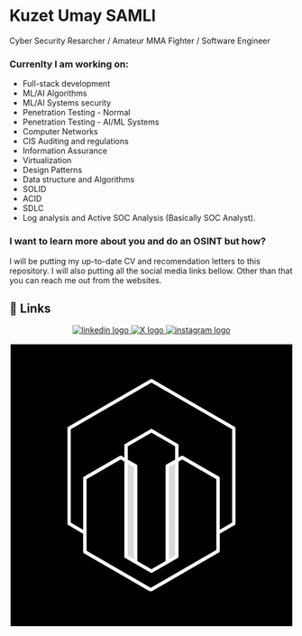 
# Kuzet Umay SAMLI

Cyber Security Resarcher / Amateur MMA Fighter / Software Engineer 

### Currenlty I am working on:
- Full-stack development
- ML/AI Algorithms
- ML/AI Systems security
- Penetration Testing - Normal
- Penetration Testing - AI/ML Systems
- Computer Networks
- CIS Auditing and regulations
- Information Assurance
- Virtualization
- Design Patterns 
- Data structure and Algorithms
- SOLID
- ACID 
- SDLC 
- Log analysis and Active SOC Analysis (Basically SOC Analyst).

### I want to learn more about you and do an OSINT but how? 
I will be putting my up-to-date CV and recomendation letters to this repository. I will also putting all the social media links bellow. Other than that you can reach me out from the websites. 

## 🔗 Links
<div align="center">
  <a href="https://www.linkedin.com/in/umay-samli-5419b51bb/" target="_blank">
    <img src="https://img.shields.io/badge/linkedin-0A66C2?style=for-the-badge&logo=linkedin&logoColor=white" height="35" alt="linkedin logo"  />
  </a>
  <a href="https://x.com/SamlUmay" target="_blank">
    <img src="https://img.shields.io/badge/twitter-1DA1F2?style=for-the-badge&logo=twitter&logoColor=white" height="35" alt="X logo"  />
  </a>
  <a href="https://instagram.com/umay_samli" target="_blank">
    <img src="https://img.shields.io/badge/-Instagram-C13584?style=flat-square&labelColor=C13584&logo=instagram&logoColor=white&link=https://www.instagram.com/eduardopiresbr/" height="35" alt="instagram logo"  />
  </a>
</div>
<br>
<div align="center">
  <a href="https://www.linkedin.com/in/umay-samli-5419b51bb/" target="_blank">
    <img src="Umay_Kuzey_SAMLI_1.jpg" height="500" alt="linkedin logo"  />
  </a>
</div>


